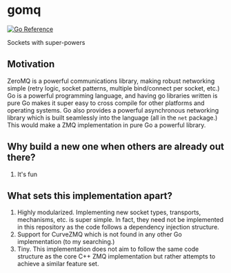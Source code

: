 # gomq
[![Go Reference](https://pkg.go.dev/badge/github.com/workspace-9/gomq.svg)](https://pkg.go.dev/github.com/workspace-9/gomq)

Sockets with super-powers

## Motivation

ZeroMQ is a powerful communications library, making robust networking simple (retry logic, socket patterns, multiple bind/connect per socket, etc.)
Go is a powerful programming language, and having go libraries written is pure Go makes it super easy to cross compile for other platforms and operating systems.
Go also provides a powerful asynchronous networking library which is built seamlessly into the language (all in the `net` package.)
This would make a ZMQ implementation in pure Go a powerful library.

## Why build a new one when others are already out there?
1. It's fun

## What sets this implementation apart?
1. Highly modularized. Implementing new socket types, transports, mechanisms, etc. is super simple. In fact, they need not be implemented in this repository as the code follows a dependency injection structure.
2. Support for CurveZMQ which is not found in any other Go implementation (to my searching.)
3. Tiny. This implementation does not aim to follow the same code structure as the core C++ ZMQ implementation but rather attempts to achieve a similar feature set.
